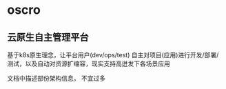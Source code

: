 # oscro 

## 云原生自主管理平台

基于k8s原生理念，让平台用户(dev/ops/test) 自主对项目(应用)进行开发/部署/测试，以及自动对资源扩缩容，现实支持高迸发下各场景应用



文档中描述部份架构信息， 不宜过多